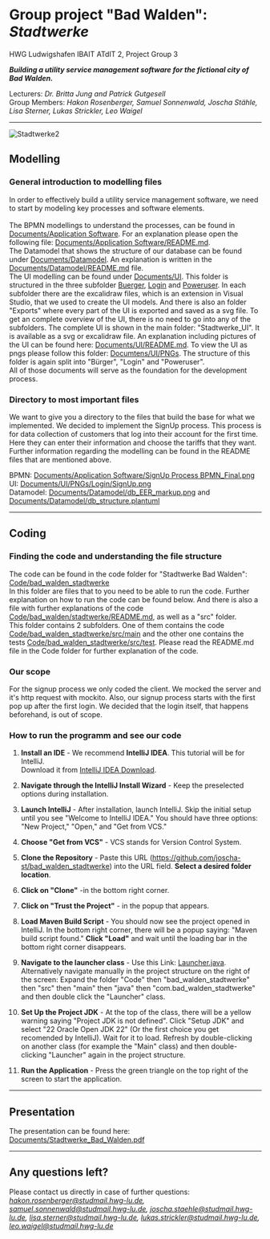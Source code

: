 # Group project "Bad Walden": *Stadtwerke*

HWG Ludwigshafen IBAIT ATdIT 2, Project Group 3   

***Building a utility service management software for the fictional city of Bad Walden.***  

Lecturers: *Dr. Britta Jung and Patrick Gutgesell*  
Group Members: *Hakon Rosenberger, Samuel Sonnenwald, Joscha Stähle, Lisa Sterner, Lukas Strickler, Leo Waigel*

---
![Stadtwerke2](https://github.com/joscha-st/bad_walden_stadtwerke/assets/149787964/2bb7f47d-668d-4e84-b8e9-a89fd3b257cd)

  
## Modelling

### General introduction to modelling files

In order to effectively build a utility service management software, we need to start by modeling key processes and software elements. <br>   
The BPMN modellings to understand the processes, can be found in [Documents/Application Software](Documents/Application%20Software). For an explanation please open the following file: [Documents/Application Software/README.md](Documents/Application%20Software/README.md). <br>
The Datamodel that shows the structure of our database can be found under [Documents/Datamodel](Documents/Datamodel). An explanation is written in the [Documents/Datamodel/README.md](Documents/Datamodel/README.md) file. <br>
The UI modelling can be found under [Documents/UI](Documents/UI). This folder is structured in the three subfolder [Buerger](Documents/UI/Buerger), [Login](Documents/UI/Login) and [Poweruser](Documents/UI/Poweruser). In each subfolder there are the excalidraw files, which is an extension in Visual Studio, that we used to create the UI models. And there is also an folder "Exports" where every part of the UI is exported and saved as a svg file. To get an complete overview of the UI, there is no need to go into any of the subfolders. The complete UI is shown in the main folder: "Stadtwerke_UI". It is available as a svg or excalidraw file. An explanation including pictures of the UI can be found here: [Documents/UI/README.md](Documents/UI/README.md). To view the UI as pngs please follow this folder: [Documtens/UI/PNGs](Documents/UI/PNGs). The structure of this folder is again split into "Bürger", "Login" and "Poweruser". <br>
All of those documents will serve as the foundation for the development process.

### Directory to most important files

We want to give you a directory to the files that build the base for what we implemented. We decided to implement the SignUp process. This process is for data collection of customers that log into their account for the first time. Here they can enter their information and choose the tariffs that they want. Further information regarding the modelling can be found in the README files that are mentioned above.

BPMN: [Documents/Application Software/SignUp Process BPMN_Final.png](Documents/Application%20Software/SignUp%20Process%20BPMN_Final.png)<br>
UI: [Documents/UI/PNGs/Login/SignUp.png](Documents/UI/PNGs/Login/SignUp.png)<br>
Datamodel: [Documents/Datamodel/db_EER_markup.png](Documents/Datamodel/db_EER_markup.png) and  [Documents/Datamodel/db_structure.plantuml](Documents/Datamodel/db_structure.plantuml)<br>

---

## Coding

### Finding the code and understanding the file structure

The code can be found in the code folder for "Stadtwerke Bad Walden": [Code/bad_walden_stadtwerke](Code/bad_walden_stadtwerke/)<br>
In this folder are files that to you need to be able to run the code. Further explanation on how to run the code can be found below. And there is also a file with further explanations of the code [Code/bad_walden/stadtwerke/README.md](Code/bad_walden_stadtwerke/README.md), as well as a "src" folder.<br>
This folder contains 2 subfolders. One of them contains the code [Code/bad_walden_stadtwerke/src/main](Code/bad_walden_stadtwerke/src/main) and the other one contains the tests [Code/bad_walden_stadtwerke/src/test](Code/bad_walden_stadtwerke/src/test). Please read the README.md file in the Code folder for further explanation of the code.<br>

### Our scope

For the signup process we only coded the client. We mocked the server and it's http request with mockito. Also, our signup process starts with the first pop up after the first login. We decided that the login itself, that happens beforehand, is out of scope.

### How to run the programm and see our code

1. **Install an IDE** - We recommend **IntelliJ IDEA**. This tutorial will be for IntelliJ.  
   Download it from [IntelliJ IDEA Download](https://www.jetbrains.com/idea/download/?fromIDE=&section=windows).

2. **Navigate through the IntelliJ Install Wizard** - Keep the preselected options during installation.

3. **Launch IntelliJ** - After installation, launch IntelliJ. Skip the initial setup until you see "Welcome to IntelliJ IDEA." You should have three options: "New Project," "Open," and "Get from VCS."

4. **Choose "Get from VCS"** - VCS stands for Version Control System.

5. **Clone the Repository** - Paste this URL (https://github.com/joscha-st/bad_walden_stadtwerke) into the URL field. **Select a desired folder location**.

6. **Click on "Clone"** -in the bottom right corner.

7. **Click on "Trust the Project"** - in the popup that appears.

8. **Load Maven Build Script** - You should now see the project opened in IntelliJ. In the bottom right corner, there will be a popup saying: "Maven build script found." **Click "Load"** and wait until the loading bar in the bottom right corner disappears.

9. **Navigate to the launcher class** - Use this Link: [Launcher.java](Code/bad_walden_stadtwerke/src/main/java/com/bad_walden_stadtwerke/Launcher.java). Alternatively navigate manually in the project structure on the right of the screen: Expand the folder "Code" then "bad_walden_stadtwerke" then "src" then "main" then "java" then "com.bad_walden_stadtwerke" and then double click the "Launcher" class.

10. **Set Up the Project JDK** - At the top of the class, there will be a yellow warning saying "Project JDK is not defined". Click "Setup JDK" and select "22 Oracle Open JDK 22" (Or the first choice you get recomended by IntelliJ). Wait for it to load. Refresh by double-clicking on another class (for example the "Main" class) and then double-clicking "Launcher" again in the project structure.

11. **Run the Application** - Press the green triangle on the top right of the screen to start the application.

---

## Presentation

The presentation can be found here: [Documents/Stadtwerke_Bad_Walden.pdf](Documents/Stadtwerke_Bad_Walden.pdf)

---

## Any questions left?

Please contact us directly in case of further questions: *hakon.rosenberger@studmail.hwg-lu.de, samuel.sonnenwald@studmail.hwg-lu.de, joscha.staehle@studmail.hwg-lu.de, lisa.sterner@studmail.hwg-lu.de, lukas.strickler@studmail.hwg-lu.de, leo.waigel@studmail.hwg-lu.de*

